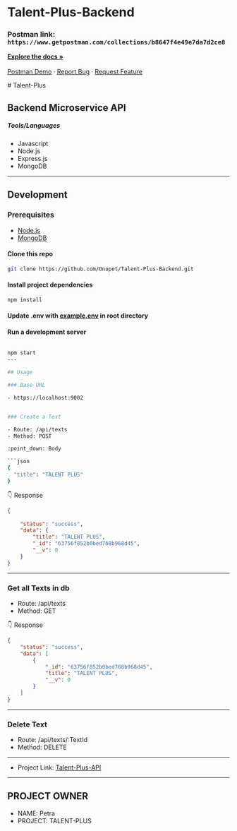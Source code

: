 # Talent-Plus-Backend
### Postman link: `https://www.getpostman.com/collections/b8647f4e49e7da7d2ce8`

<!-- Project Shields -->
<div align="left">
  

<div>
  <p align="left">
    <a href="https://github.com/Onopet/Talent-Plus-Backend/blob/main/README.md"><strong>Explore the docs »</strong></a>
    <br />
    <br />
    <a href="https://www.getpostman.com/collections/b8647f4e49e7da7d2ce8">Postman Demo</a>
    ·
    <a href="https://github.com/Onopet/Talent-Plus-Backend/issues">Report Bug</a>
    ·
    <a href="https://github.com/Onopet/Talent-Plus-Backend/issues">Request Feature</a>
  </p>
</div>
# Talent-Plus

## Backend Microservice API

##### Tools/Languages

<div align="left">

- Javascript
- Node.js
- Express.js
- MongoDB

</div>

---


## Development

### Prerequisites

- [Node.js](https://nodejs.org/en/download/)
- [MongoDB](https://www.mongodb.com/docs/manual/installation/)

#### Clone this repo

```sh
git clone https://github.com/Onopet/Talent-Plus-Backend.git
```

#### Install project dependencies

```sh
npm install
```

#### Update .env with [example.env](https://github.com/Onopet/Talent-Plus-Backend/blob/main/example.env) in root directory

#### Run a development server

```sh

npm start
---

## Usage

### Base URL

- https://localhost:9002


### Create a Text

- Route: /api/texts
- Method: POST

:point_down: Body

```json
{
  "title": "TALENT PLUS"
}
```

:point_down: Response

```json
{
  
    "status": "success",
    "data": {
        "title": "TALENT PLUS",
        "_id": "63756f852b0bed768b968d45",
        "__v": 0
    }
}
```

---

### Get all Texts in db

- Route: /api/texts
- Method: GET

:point_down: Response

```json
{
    "status": "success",
    "data": [
        {
            "_id": "63756f852b0bed768b968d45",
            "title": "TALENT PLUS",
            "__v": 0
        }
    ]
}
```
---




### Delete Text

- Route: /api/texts/:TextId
- Method: DELETE


---

- Project Link: [Talent-Plus-API](https://github.com/Onopet/Talent-Plus-Backend)

---
## PROJECT OWNER
- NAME: Petra
- PROJECT: TALENT-PLUS